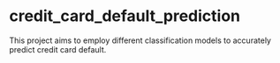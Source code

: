 # credit_card_default_prediction
This project aims to employ different classification models to accurately predict credit card default.
